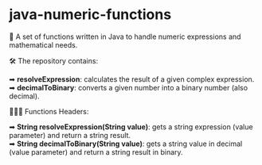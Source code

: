 # java-numeric-functions
📄 A set of functions written in Java to handle numeric expressions and mathematical needs.

🛠️ The repository contains:

➡ <b>resolveExpression</b>: calculates the result of a given complex expression.
<br>
➡ <b>decimalToBinary</b>: converts a given number into a binary number (also decimal).

👨🏻‍💻 Functions Headers:

➡ <b>String resolveExpression(String value)</b>: gets a string expression (value parameter) and return a string result.
<br>
➡ <b>String decimalToBinary(String value)</b>: gets a string value in decimal (value parameter) and return a string result in binary.
